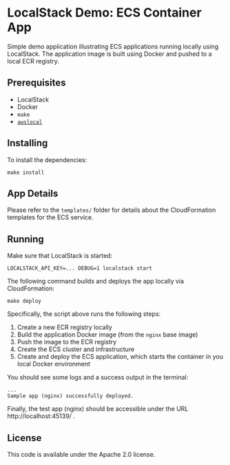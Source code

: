 # LocalStack Demo: ECS Container App

Simple demo application illustrating ECS applications running locally using LocalStack. The application image is built using Docker and pushed to a local ECR registry.

## Prerequisites

* LocalStack
* Docker
* `make`
* [`awslocal`](https://github.com/localstack/awscli-local)

## Installing

To install the dependencies:
```
make install
```

## App Details

Please refer to the `templates/` folder for details about the CloudFormation templates for the ECS service.

## Running

Make sure that LocalStack is started:
```
LOCALSTACK_API_KEY=... DEBUG=1 localstack start
```

The following command builds and deploys the app locally via CloudFormation:

```
make deploy
```

Specifically, the script above runs the following steps:
1. Create a new ECR registry locally
2. Build the application Docker image (from the `nginx` base image)
3. Push the image to the ECR registry
4. Create the ECS cluster and infrastructure
5. Create and deploy the ECS application, which starts the container in you local Docker environment

You should see some logs and a success output in the terminal:
```
...
Sample app (nginx) successfully deployed.
```

Finally, the test app (nginx) should be accessible under the URL http://localhost:45139/ .

## License

This code is available under the Apache 2.0 license.
